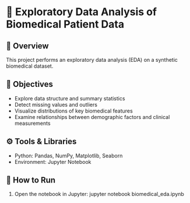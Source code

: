 
# 🧪 Exploratory Data Analysis of Biomedical Patient Data

## 🧠 Overview
This project performs an exploratory data analysis (EDA) on a synthetic biomedical dataset.

## 🎯 Objectives
- Explore data structure and summary statistics
- Detect missing values and outliers
- Visualize distributions of key biomedical features
- Examine relationships between demographic factors and clinical measurements

## ⚙️ Tools & Libraries
- Python: Pandas, NumPy, Matplotlib, Seaborn
- Environment: Jupyter Notebook

## 🧩 How to Run
1. Open the notebook in Jupyter:
   jupyter notebook biomedical_eda.ipynb
